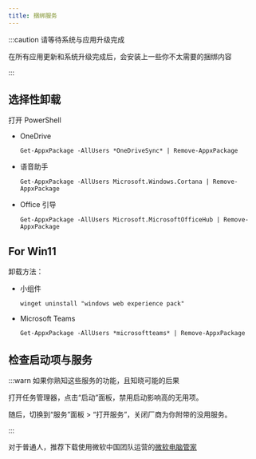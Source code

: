 ```yaml
---
title: 捆绑服务
---
```


:::caution 请等待系统与应用升级完成

在所有应用更新和系统升级完成后，会安装上一些你不太需要的捆绑内容

:::

## 选择性卸载

打开 PowerShell

- OneDrive

      Get-AppxPackage -AllUsers *OneDriveSync* | Remove-AppxPackage

- 语音助手

      Get-AppxPackage -AllUsers Microsoft.Windows.Cortana | Remove-AppxPackage

- Office 引导

      Get-AppxPackage -AllUsers Microsoft.MicrosoftOfficeHub | Remove-AppxPackage

<div className="alert alert--secondary" role="alert">

## For Win11

卸载方法：

- 小组件

      winget uninstall "windows web experience pack"

- Microsoft Teams

      Get-AppxPackage -AllUsers *microsoftteams* | Remove-AppxPackage

</div>

## 检查启动项与服务

:::warn 如果你熟知这些服务的功能，且知晓可能的后果

打开任务管理器，点击“启动”面板，禁用启动影响高的无用项。

随后，切换到“服务”面板 > “打开服务”，关闭厂商为你附带的没用服务。

:::

对于普通人，推荐下载使用微软中国团队运营的[微软电脑管家](https://aka.ms/GetPCManagerOFL)
